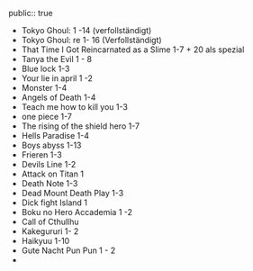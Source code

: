 public:: true

- Tokyo Ghoul: 1 -14 (verfollständigt)
- Tokyo Ghoul: re 1- 16 (Verfollständigt)
- That Time I Got Reincarnated as a Slime 1-7 + 20 als spezial
- Tanya the Evil 1 - 8
- Blue lock 1-3
- Your lie in april 1 -2
- Monster 1-4
- Angels of Death 1-4
- Teach me how to kill you 1-3
- one piece 1-7
- The rising of the shield hero 1-7
- Hells Paradise 1-4
- Boys abyss 1-13
- Frieren 1-3
- Devils Line 1-2
- Attack on Titan 1
- Death Note 1-3
- Dead Mount Death Play 1-3
- Dick fight Island 1
- Boku no Hero Accademia 1 -2
- Call of Cthullhu
- Kakegururi 1- 2
- Haikyuu 1-10
- Gute Nacht Pun Pun 1 - 2
-